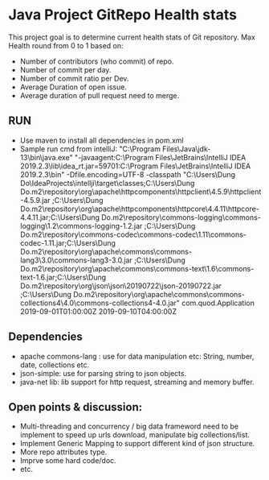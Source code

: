 # Java Project GitRepo Health stats

This project goal is to determine current health stats of Git repository.
Max Health round from 0 to 1 based on: 
- Number of contributors (who commit) of repo. 
- Number of commit per day. 
- Number of commit ratio per Dev.
- Average  Duration of open issue. 
- Average duration of pull request need to merge. 

## RUN
- Use maven to install all dependencies in pom.xml 
- Sample run cmd from intelliJ:
"C:\Program Files\Java\jdk-13\bin\java.exe" 
"-javaagent:C:\Program Files\JetBrains\IntelliJ IDEA 2019.2.3\lib\idea_rt.jar=59701:C:\Program Files\JetBrains\IntelliJ IDEA 2019.2.3\bin" 
-Dfile.encoding=UTF-8 
-classpath "C:\Users\Dung Do\IdeaProjects\intellji\target\classes;C:\Users\Dung Do\.m2\repository\org\apache\httpcomponents\httpclient\4.5.9\httpclient-4.5.9.jar
;C:\Users\Dung Do\.m2\repository\org\apache\httpcomponents\httpcore\4.4.11\httpcore-4.4.11.jar;C:\Users\Dung Do\.m2\repository\commons-logging\commons-logging\1.2\commons-logging-1.2.jar
;C:\Users\Dung Do\.m2\repository\commons-codec\commons-codec\1.11\commons-codec-1.11.jar;C:\Users\Dung Do\.m2\repository\org\apache\commons\commons-lang3\3.0\commons-lang3-3.0.jar
;C:\Users\Dung Do\.m2\repository\org\apache\commons\commons-text\1.6\commons-text-1.6.jar;C:\Users\Dung Do\.m2\repository\org\json\json\20190722\json-20190722.jar
;C:\Users\Dung Do\.m2\repository\org\apache\commons\commons-collections4\4.0\commons-collections4-4.0.jar" 
com.quod.Application 2019-09-01T01:00:00Z 2019-09-10T04:00:00Z

## Dependencies
 - apache commons-lang : use for data manipulation etc: String, number, date, collections etc. 
 - json-simple: use for parsing string to json objects. 
 - java-net lib: lib support for http request, streaming and memory buffer. 

## Open points & discussion: 
 - Multi-threading and concurrency / big data frameword need to be implement to speed up urls download, manipulate big collections/list.
 - Implement Generic Mapping to support different kind of json structure.   
 - More repo attributes type.
 - Imprve some hard code/doc. 
 - etc.